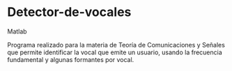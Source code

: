 # Detector-de-vocales
Matlab

Programa realizado para la materia de Teoría de Comunicaciones y Señales que permite identificar la vocal que emite un usuario, usando la frecuencia fundamental y algunas formantes por vocal.
